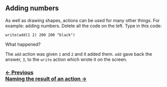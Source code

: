 ## Adding numbers

As well as drawing shapes, actions can be used for many other things.  For example: adding numbers. Delete all the code on the left. Type in this code:

```
write(add(1 2) 200 200 "black")
```

What happened?

The `add` action was given `1` and `2` and it added them.  `add` gave back the answer, `3`, to the `write` action which wrote it on the screen.

### [← Previous](#write-text) <div class="next">[Naming the result of an action →](#naming-the-result-of-an-action)</div>
